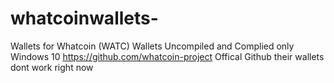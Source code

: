 # whatcoinwallets-
Wallets for Whatcoin (WATC)
Wallets Uncompiled and Complied only Windows 10 
https://github.com/whatcoin-project Offical Github their wallets dont work right now 
